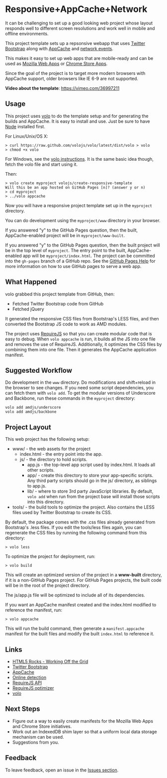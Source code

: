 # Responsive+AppCache+Network

It can be challenging to set up a good looking web project whose layout responds
well to different screen resolutions and work well in mobile and offline
environments.

This project template sets up a repsonsive webapp that uses
[Twitter Bootstrap](http://twitter.github.com/bootstrap/) along with
[AppCache](https://developer.mozilla.org/en/Using_Application_Cache) and
[network events](https://developer.mozilla.org/en/DOM/window.navigator.onLine).

This makes it easy to set up web apps that are mobile-ready and can
be used as [Mozilla Web Apps](https://developer.mozilla.org/en-US/apps)
or [Chrome Store Apps](https://chrome.google.com/webstore/category/home).

Since the goal of the project is to target more modern browsers with AppCache
support, older browsers like IE 6-9 are not supported.

**Video about the template**: https://vimeo.com/36997211

## Usage

This project uses [volo](https://github.com/volojs/volo) to do the template
setup and for generating the builds and AppCache. It is easy to install and use.
Just be sure to have [Node](http://nodejs.org/) installed first.

For Linux/Unix/OS X:

    > curl https://raw.github.com/volojs/volo/latest/dist/volo > volo
    > chmod +x volo

For Windows, see the [volo instructions](https://github.com/volojs/volo). It is
the same basic idea though, fetch the volo file and start using it.

Then:

    > volo create myproject volojs/create-responsive-template
    Will this be an app hosted on GitHub Pages [n]? (answer y or n)
    > cd myproject
    > ../volo appcache

Now you will have a responsive project template set up in the `myproject`
directory.

You can do development using the `myproject/www` directory in your
browser.

If you answered "y" to the GitHub Pages question, then the built,
AppCache-enabled project will be in `myproject/www-built`.

If you answered "y" to the GitHub Pages question, then the built project
will be in the top level of `myproject`. The entry point to the built,
AppCache-enabled app will be `myproject/index.html`. The project can be
committed into the `gh-pages` branch of a GitHub repo. See the
[GitHub Pages Help](http://help.github.com/pages/) for more information on
how to use GitHub pages to serve a web app.

## What Happened

volo grabbed this project template from GitHub, then:

* Fetched Twitter Bootstrap code from GitHub
* Fetched jQuery

It generated the responsive CSS files from Bootstrap's LESS files, and then
converted the Bootstrap JS code to work as AMD modules.

The project uses [RequireJS](http://requirejs.org) so that you can create
modular code that is easy to debug. When `volo appcache` is run, it builds all
the JS into one file and removes the use of RequireJS. Additionally, it
optimizes the CSS files by combining them into one file. Then it generates the
AppCache application manifest.

## Suggested Workflow

Do development in the `www` directory. Do modifications and shift+reload in the
browser to see changes. If you need some script dependencies, you can fetch them
with `volo add`. To get the modular versions of Underscore and
Backbone, run these commands in the `myproject` directory:

    volo add amdjs/underscore
    volo add amdjs/backbone

## Project Layout

This web project has the following setup:

* www/ - the web assets for the project
    * index.html - the entry point into the app.
    * js/ - the directory to hold scripts.
        * app.js - the top-level app script used by index.html. It loads all
        other scripts.
        * app/ - create this directory to store your app-specific scripts. Any
        third party scripts should go in the js/ directory, as siblings to
        app.js.
        * lib/ - where to store 3rd party JavaScript libraries. By default,
        `volo add` when run from the project base will install those scripts
        into this directory.
* tools/ - the build tools to optimize the project. Also contains the LESS
files used by Twitter Bootstrap to create its CSS.

By default, the package comes with the .css files already generated from
Bootstrap's .less files. If you edit the tools/less files again, you can
regenerate the CSS files by running the following command from this directory:

    > volo less

To optimize the project for deployment, run:

    > volo build

This will create an optimized version of the project in a **www-built**
directory, if it is a non-GitHub Pages project. For GitHub Pages projects, the
built code will be in the root of the project directory.

The js/app.js file will be optimized to include all of its
dependencies.

If you want an AppCache manifest created and the index.html modified to
reference the manifest, run:

    > volo appcache

This will run the build command, then generate a `manifest.appcache` manifest
for the built files and modify the built `index.html` to reference it.

## Links

* [HTML5 Rocks - Working Off the Grid](http://www.html5rocks.com/en/mobile/workingoffthegrid.html)
* [Twitter Bootstrap](http://twitter.github.com/bootstrap/)
* [AppCache](https://developer.mozilla.org/en/Using_Application_Cache)
* [Online detection](https://developer.mozilla.org/en/DOM/window.navigator.onLine)
* [RequireJS API](http://requirejs.org/docs/api.html)
* [RequireJS optimizer](http://requirejs.org/docs/optimization.html)
* [volo](https://github.com/volojs/volo)


## Next Steps

* Figure out a way to easily create manifests for the Mozilla Web Apps and
Chrome Store initiatives.
* Work out an IndexedDB shim layer so that a uniform local data storage
mechanism can be used.
* Suggestions from you.

## Feedback

To leave feedback, open an issue in the
[Issues section](https://github.com/volojs/create-responsive-template/issues).
